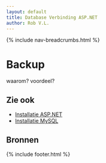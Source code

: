 ```yaml
---
layout: default
title: Database Verbinding ASP.NET 
author: Rob V.L.
---
```


{% include nav-breadcrumbs.html %}

# Backup
waarom?
voordeel?

## Zie ook
* [Installatie ASP.NET](/{{site.RepoName}}/css/ASP_net/)
* [Installatie MySQL](/{{site.RepoName}}/css/mysql/)


## Bronnen

{% include footer.html %}

